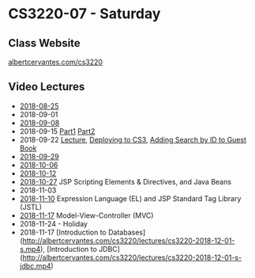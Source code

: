 # CS3220-07 - Saturday

## Class Website
[albertcervantes.com/cs3220](http://albertcervantes.com/cs3220)

## Video Lectures
- [2018-08-25](http://albertcervantes.com/cs3220/lectures/cs3220-2018-08-25-s.mp4)
- 2018-09-01
- [2018-09-08](http://albertcervantes.com/cs3220/lectures/cs3220-2018-09-08-s.mp4)
- 2018-09-15 [Part1](http://albertcervantes.com/cs3220/lectures/cs3220-2018-09-15-s-part1.mp4) [Part2](http://albertcervantes.com/cs3220/lectures/cs3220-2018-09-15-s-part2.mp4)
- 2018-09-22 [Lecture](http://albertcervantes.com/cs3220/lectures/cs3220-2018-09-22-s-part1.mp4), [Deploying to CS3](http://albertcervantes.com/cs3220/lectures/cs3220-2018-09-22-s-part2.mp4), [Adding Search by ID to Guest Book](http://albertcervantes.com/cs3220/lectures/cs3220-2018-09-22-s-part3.mp4)
- [2018-09-29](http://albertcervantes.com/cs3220/lectures/cs3220-2018-09-29-s.mp4)
- [2018-10-06](http://albertcervantes.com/cs3220/lectures/cs3220-2018-10-06-s.mp4)
- [2018-10-12](http://albertcervantes.com/cs3220/lectures/cs3220-2018-10-12-s.mp4)
- [2018-10-27](http://albertcervantes.com/cs3220/lectures/cs3220-2018-10-27-s.mp4) JSP Scripting Elements & Directives, and Java Beans
- 2018-11-03
- [2018-11-10](http://albertcervantes.com/cs3220/lectures/cs3220-2018-11-10-s.mp4) Expression Language (EL) and JSP Standard Tag Library (JSTL)
- [2018-11-17](http://albertcervantes.com/cs3220/lectures/cs3220-2018-11-17-s.mp4) Model-View-Controller (MVC)
- 2018-11-24 - Holiday
- 2018-11-17 [Introduction to Databases] (http://albertcervantes.com/cs3220/lectures/cs3220-2018-12-01-s.mp4), [Introduction to JDBC] (http://albertcervantes.com/cs3220/lectures/cs3220-2018-12-01-s-jdbc.mp4) 
